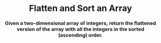 <div align = 'center'>

# Flatten and Sort an Array

</div>

<div align = 'center'>

<h3>Given a two-dimensional array of integers, return the flattened version of the array with all the integers in the sorted (ascending) order.</h3>

</div>

